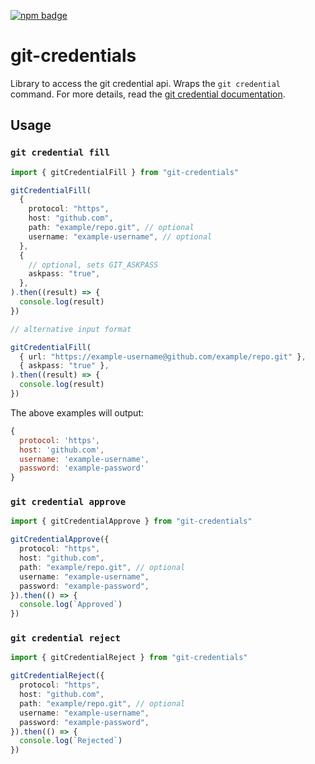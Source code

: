 [![npm badge](https://img.shields.io/npm/v/git-credentials)](https://www.npmjs.com/package/git-credentials)

# git-credentials

Library to access the git credential api. Wraps the `git credential` command.
For more details, read the
[git credential documentation](https://git-scm.com/docs/git-credential).

## Usage

<!-- !test program yarn dlx -q ts-node -I '.*' -->

### `git credential fill`

<!-- !test check fill -->

```ts
import { gitCredentialFill } from "git-credentials"

gitCredentialFill(
  {
    protocol: "https",
    host: "github.com",
    path: "example/repo.git", // optional
    username: "example-username", // optional
  },
  {
    // optional, sets GIT_ASKPASS
    askpass: "true",
  },
).then((result) => {
  console.log(result)
})

// alternative input format

gitCredentialFill(
  { url: "https://example-username@github.com/example/repo.git" },
  { askpass: "true" },
).then((result) => {
  console.log(result)
})
```

The above examples will output:

```js
{
  protocol: 'https',
  host: 'github.com',
  username: 'example-username',
  password: 'example-password'
}
```

### `git credential approve`

<!-- !test check approve -->

```ts
import { gitCredentialApprove } from "git-credentials"

gitCredentialApprove({
  protocol: "https",
  host: "github.com",
  path: "example/repo.git", // optional
  username: "example-username",
  password: "example-password",
}).then(() => {
  console.log(`Approved`)
})
```

### `git credential reject`

<!-- !test check reject -->

```ts
import { gitCredentialReject } from "git-credentials"

gitCredentialReject({
  protocol: "https",
  host: "github.com",
  path: "example/repo.git", // optional
  username: "example-username",
  password: "example-password",
}).then(() => {
  console.log(`Rejected`)
})
```
